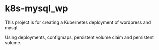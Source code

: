 # k8s-mysql_wp

This project is for creating a Kubernetes deployment of wordpress and mysql.

Using  deployments, configmaps, persistent volume claim and persistent volume.
